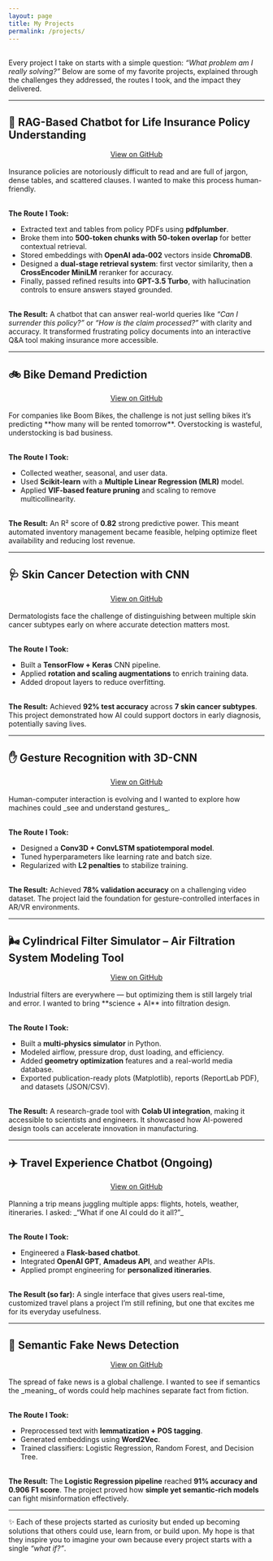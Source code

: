 ```yaml
---
layout: page
title: My Projects
permalink: /projects/
---
```


<br>Every project I take on starts with a simple question: _“What problem am I really solving?”_ Below are some of my
favorite projects, explained through the challenges they addressed, the routes I took, and the impact they delivered.

<hr class="neon-line">

## 🧾 RAG-Based Chatbot for Life Insurance Policy Understanding
<div style="text-align: center;">
<a href="https://github.com/AnishRane-cox/Insurance-HelpMateAI.git" class="cta-button" target="_blank" rel="noopener noreferrer">View on GitHub</a>
</div>
<br>Insurance policies are notoriously difficult to read and are full of jargon, dense tables, and scattered clauses. I
wanted to make this process human-friendly.

<br>**The Route I Took:**

-   Extracted text and tables from policy PDFs using **pdfplumber**.
-   Broke them into **500-token chunks with 50-token overlap** for better contextual retrieval.
-   Stored embeddings with **OpenAI ada-002** vectors inside **ChromaDB**.
-   Designed a **dual-stage retrieval system**: first vector similarity, then a **CrossEncoder MiniLM** reranker for
    accuracy.
-   Finally, passed refined results into **GPT-3.5 Turbo**, with hallucination controls to ensure answers stayed
    grounded.

<br>**The Result:** A chatbot that can answer real-world queries like _“Can I surrender this policy?”_ or _“How is the
claim processed?”_ with clarity and accuracy. It transformed frustrating policy documents into an interactive Q&A tool
making insurance more accessible.

<hr class="neon-line">

## 🚲 Bike Demand Prediction
<div style="text-align: center;">
<a href="https://github.com/AnishRane-cox/Bike-Demand-Prediction-MLR.git" class="cta-button" target="_blank" rel="noopener noreferrer">View on GitHub</a>
</div>
<br>For companies like Boom Bikes, the challenge is not just selling bikes it’s predicting **how many will be rented
tomorrow**. Overstocking is wasteful, understocking is bad business.

<br>**The Route I Took:**

-   Collected weather, seasonal, and user data.
-   Used **Scikit-learn** with a **Multiple Linear Regression (MLR)** model.
-   Applied **VIF-based feature pruning** and scaling to remove multicollinearity.

<br>**The Result:** An R² score of **0.82** strong predictive power. This meant automated inventory management became
feasible, helping optimize fleet availability and reducing lost revenue.

<hr class="neon-line">

## 🩺 Skin Cancer Detection with CNN
<div style="text-align: center;">
<a href="https://github.com/AnishRane-cox/Skin-Cancer-Detection-using-CNN.git" class="cta-button" target="_blank" rel="noopener noreferrer">View on GitHub</a>
</div>
<br>Dermatologists face the challenge of distinguishing between multiple skin cancer subtypes early on where accurate
detection matters most.

<br>**The Route I Took:**

-   Built a **TensorFlow + Keras** CNN pipeline.
-   Applied **rotation and scaling augmentations** to enrich training data.
-   Added dropout layers to reduce overfitting.

<br>**The Result:** Achieved **92% test accuracy** across **7 skin cancer subtypes**. This project demonstrated how AI
could support doctors in early diagnosis, potentially saving lives.

<hr class="neon-line">

## ✋ Gesture Recognition with 3D-CNN
<div style="text-align: center;">
<a href="https://github.com/AnishRane-cox/Gesture-Recognition-using-3D-CNN.git" class="cta-button" target="_blank" rel="noopener noreferrer">View on GitHub</a>
</div>
<br>Human-computer interaction is evolving and I wanted to explore how machines could _see and understand gestures_.

<br>**The Route I Took:**

-   Designed a **Conv3D + ConvLSTM spatiotemporal model**.
-   Tuned hyperparameters like learning rate and batch size.
-   Regularized with **L2 penalties** to stabilize training.

<br>**The Result:** Achieved **78% validation accuracy** on a challenging video dataset. The project laid the foundation
for gesture-controlled interfaces in AR/VR environments.

<hr class="neon-line">

## 🌬️ Cylindrical Filter Simulator – Air Filtration System Modeling Tool
<div style="text-align: center;">
<a href="https://github.com/AnishRane-cox/Cylindrical-Filter-Simulator.git" class="cta-button" target="_blank" rel="noopener noreferrer">View on GitHub</a>
</div>
<br>Industrial filters are everywhere — but optimizing them is still largely trial and error. I wanted to bring
**science + AI** into filtration design.

<br>**The Route I Took:**

-   Built a **multi-physics simulator** in Python.
-   Modeled airflow, pressure drop, dust loading, and efficiency.
-   Added **geometry optimization** features and a real-world media database.
-   Exported publication-ready plots (Matplotlib), reports (ReportLab PDF), and datasets (JSON/CSV).

<br>**The Result:** A research-grade tool with **Colab UI integration**, making it accessible to scientists and
engineers. It showcased how AI-powered design tools can accelerate innovation in manufacturing.

<hr class="neon-line">

## ✈️ Travel Experience Chatbot (Ongoing)
<div style="text-align: center;">
<a href="#" class="cta-button" target="_blank" rel="noopener noreferrer">View on GitHub</a>
</div>
<br>Planning a trip means juggling multiple apps: flights, hotels, weather, itineraries. I asked: _“What if one AI could
do it all?”_

<br>**The Route I Took:**

-   Engineered a **Flask-based chatbot**.
-   Integrated **OpenAI GPT**, **Amadeus API**, and weather APIs.
-   Applied prompt engineering for **personalized itineraries**.

<br>**The Result (so far):** A single interface that gives users real-time, customized travel plans a project I’m still
refining, but one that excites me for its everyday usefulness.

<hr class="neon-line">

## 📰 Semantic Fake News Detection
<div style="text-align: center;">
<a href="https://github.com/AnishRane-cox/Semantic-Fake-News-Detector.git" class="cta-button" target="_blank" rel="noopener noreferrer">View on GitHub</a>
</div>
<br>The spread of fake news is a global challenge. I wanted to see if semantics the _meaning_ of words could help
machines separate fact from fiction.

<br>**The Route I Took:**

-   Preprocessed text with **lemmatization + POS tagging**.
-   Generated embeddings using **Word2Vec**.
-   Trained classifiers: Logistic Regression, Random Forest, and Decision Tree.

<br>**The Result:** The **Logistic Regression pipeline** reached **91% accuracy and 0.906 F1 score**. The project proved
how **simple yet semantic-rich models** can fight misinformation effectively.

<hr class="neon-line">

✨ Each of these projects started as curiosity but ended up becoming solutions that others could use, learn from, or
build upon. My hope is that they inspire you to imagine your own because every project starts with a single _“what
if?”_.
